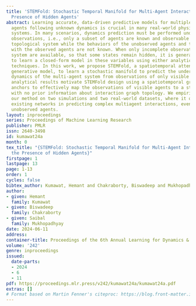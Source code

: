 ```yaml
---
title: 'STEMFold: Stochastic Temporal Manifold for Multi-Agent Interactions in the
  Presence of Hidden Agents'
abstract: Learning accurate, data-driven predictive models for multiple interacting
  agents following unknown dynamics is crucial in many real-world physical and social
  systems. In many scenarios, dynamics prediction must be performed under incomplete
  observations, i.e., only a subset of agents are known and observable from a larger
  topological system while the behaviors of the unobserved agents and their interactions
  with the observed agents are not known. When only incomplete observations of a dynamical
  system are available, so that some states remain hidden, it is generally not possible
  to learn a closed-form model in these variables using either analytic or data-driven
  techniques. In this work, we propose STEMFold, a spatiotemporal attention-based
  generative model, to learn a stochastic manifold to predict the underlying unmeasured
  dynamics of the multi-agent system from observations of only visible agents. Our
  analytical results motivate STEMFold design using a spatiotemporal graph with time
  anchors to effectively map the observations of visible agents to a stochastic manifold
  with no prior information about interaction graph topology. We empirically evaluated
  our method on two simulations and two real-world datasets, where it outperformed
  existing networks in predicting complex multiagent interactions, even with many
  unobserved agents.
layout: inproceedings
series: Proceedings of Machine Learning Research
publisher: PMLR
issn: 2640-3498
id: kumawat24a
month: 0
tex_title: "{STEMFold: Stochastic Temporal Manifold for Multi-Agent Interactions in
  the Presence of Hidden Agents}"
firstpage: 1
lastpage: 13
page: 1-13
order: 1
cycles: false
bibtex_author: Kumawat, Hemant and Chakraborty, Biswadeep and Mukhopadhyay, Saibal
author:
- given: Hemant
  family: Kumawat
- given: Biswadeep
  family: Chakraborty
- given: Saibal
  family: Mukhopadhyay
date: 2024-06-11
address:
container-title: Proceedings of the 6th Annual Learning for Dynamics & Control Conference
volume: '242'
genre: inproceedings
issued:
  date-parts:
  - 2024
  - 6
  - 11
pdf: https://proceedings.mlr.press/v242/kumawat24a/kumawat24a.pdf
extras: []
# Format based on Martin Fenner's citeproc: https://blog.front-matter.io/posts/citeproc-yaml-for-bibliographies/
---
```

